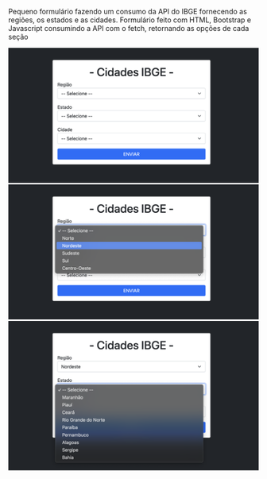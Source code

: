 Pequeno formulário fazendo um consumo da API do IBGE fornecendo as regiões, os estados e as cidades.
Formulário feito com HTML, Bootstrap e Javascript consumindo a API com o fetch, retornando as opções de cada seção

![Imagem 01 formulario](https://github.com/RCysne/Form-cities/blob/main/IBGE-1.png)
![Imagem 02 formulario](https://github.com/RCysne/Form-cities/blob/main/IBGE-2.png)
![Imagem 03 formulario](https://github.com/RCysne/Form-cities/blob/main/IBGE-3.png)
